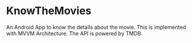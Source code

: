 # KnowTheMovies
An Android App to know the details about the movie. This is implemented with MVVM Architecture. The API is powered by TMDB.
